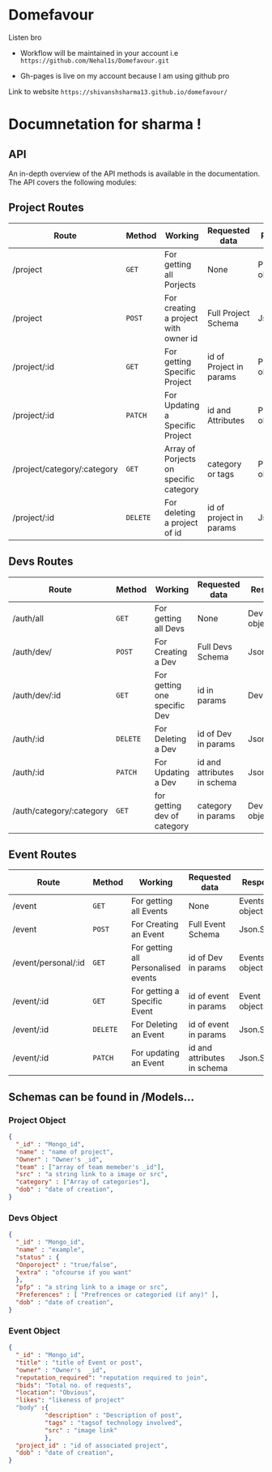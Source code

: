 # Domefavour

Listen bro 

- Workflow will be maintained in your account i.e `https://github.com/Nehal1s/Domefavour.git`

- Gh-pages is live on my account because I am using github pro

Link to website `https://shivanshsharma13.github.io/domefavour/`




# Documnetation for sharma !

## API

An in-depth overview of the API methods is available in the documentation. The API covers the following modules:

## Project Routes
| Route                        | Method                         | Working                                | Requested data               | Response                  |
| ---------------------------- | ------------------------------ | -------------------------------------- | -----------------------------|-------------------------- |
| /project                     |              `GET`             | For getting all Porjects               | None                         | Project object            |
| /project                     |              `POST`            | For creating a project with owner id   | Full Project Schema          | Json.Status                      |
| /project/:id                 |              `GET`             | For getting Specific Project           | id of Project in params      | Project object            |
| /project/:id                 |              `PATCH`           | For Updating a Specific Project        | id and Attributes            | Project object            |
| /project/category/:category  |              `GET`             | Array of Porjects on specific category | category or tags             | Project object            |
| /project/:id                 |              `DELETE`          | For deleting a project of id           | id of project in params      | Json.Status                      |
## Devs Routes
| Route                        | Method                         | Working                                | Requested data               | Response                  |
| ---------------------------- | ------------------------------ | -------------------------------------- | -----------------------------|-------------------------- |
| /auth/all                    |              `GET`             | For getting all Devs                   | None                         | Devs objects              |
| /auth/dev/                   |              `POST`            | For Creating a Dev                     | Full Devs Schema             | Json.Status                      |
| /auth/dev/:id                |              `GET`             | For getting one specific Dev           | id in params                 | Dev object                |
| /auth/:id                    |              `DELETE`          | For Deleting a Dev                     | id of Dev in params          | Json.Status                      |
| /auth/:id                    |              `PATCH`           | For Updating a Dev                     | id and attributes in schema  | Json.Status                      |
| /auth/category/:category     |              `GET`             | for getting dev of category            | category in params           | Devs objects              |
## Event Routes
| Route                        | Method                         | Working                                | Requested data               | Response                  |
| ---------------------------- | ------------------------------ | -------------------------------------- |------------------------------|-------------------------- |
| /event                       |              `GET`             | For getting all Events                 | None                         | Events objects            |
| /event                       |              `POST`            | For Creating an Event                  | Full Event Schema            | Json.Status                      |
| /event/personal/:id          |              `GET`             | For getting all Personalised events    | id of Dev in params          | Events objects            |
| /event/:id                   |              `GET`             | For getting a Specific Event           | id of event in params        | Event  objects            |
| /event/:id                   |              `DELETE`          | For Deleting an Event                  | id of event in params        | Json.Status                      |
| /event/:id                   |              `PATCH`           | For updating an Event                  | id and attributes in schema  | Json.Status                      |






## Schemas can be found in /Models...



### Project Object

```json
{
  "_id" : "Mongo_id",
  "name" : "name of project",
  "Owner" : "Owner's _id",
  "team" : ["array of team memeber's _id"],
  "src" : "a string link to a image or src",
  "category" : ["Array of categories"],  
  "dob" : "date of creation",
}
```



### Devs Object

```json
{
  "_id" : "Mongo_id",
  "name" : "example",
  "status" : {
  "Onporoject" : "true/false",
  "extra" : "ofcourse if you want"
  },
  "pfp" : "a string link to a image or src",
  "Preferences" : [ "Prefrences or categoried (if any)" ],
  "dob" : "date of creation",
}
```





### Event Object

```json
{
  "_id" : "Mongo_id",
  "title" : "title of Event or post",
  "owner" : "Owner's  _id",
  "reputation_required": "reputation required to join",
  "bids": "Total no. of requests",
  "location": "Obvious",
  "likes": "likeness of project"
  "body" :{
          "description" : "Description of post",
          "tags" : "tagsof technology involved",
          "src" : "image link"
          },
  "project_id" : "id of associated project",
  "dob" : "date of creation",
}
```





